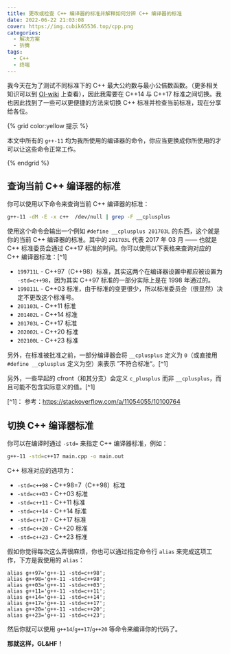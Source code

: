 ```yaml
---
title: 更改或检查 C++ 编译器的标准并解释如何分辨 C++ 编译器的标准
date: 2022-06-22 21:03:08
cover: https://img.cubik65536.top/cpp.png
categories:
  - 解决方案
  - 折腾
tags:
  - C++
  - 终端
---
```


我今天在为了测试不同标准下的 C++ 最大公约数与最小公倍数函数。（更多相关知识可以到 [OI-wiki](https://oi-wiki.org/math/number-theory/gcd/) 上查看），因此我需要在 C++14 与 C++17 标准之间切换。我也因此找到了一些可以更便捷的方法来切换 C++ 标准并检查当前标准，现在分享给各位。

<!-- more -->

{% grid color:yellow 提示 %}

本文中所有的 `g++-11` 均为我所使用的编译器的命令，你应当更换成你所使用的才可以让这些命令正常工作。

{% endgrid %}

## 查询当前 C++ 编译器的标准

你可以使用以下命令来查询当前 C++ 编译器的标准：

``` bash
g++-11 -dM -E -x c++  /dev/null | grep -F __cplusplus
```

使用这个命令会输出一个例如 `#define __cplusplus 201703L` 的东西，这个就是你的当前 C++ 编译器的标准。其中的 `201703L` 代表 2017 年 03 月 —— 也就是 C++ 标准委员会通过 C++17 标准的时间。你可以使用以下表格来查询对应的 C++ 编译器标准：[^1]

- `199711L` - C++97（C++98）标准，其实这两个在编译器设置中都应被设置为 `-std=c++98`，因为其实 C++97 标准的一部分实际上是在 1998 年通过的。
- `199811L` - C++03 标准，由于标准的变更很少，所以标准委员会（很显然）决定不更改这个标准号。
- `201103L` - C++11 标准
- `201402L` - C++14 标准
- `201703L` - C++17 标准
- `202002L` - C++20 标准
- `202100L` - C++23 标准

另外，在标准被批准之前，一部分编译器会将 `__cplusplus` 定义为 `0`（或直接用 `#define __cplusplus` 定义为空）来表示 ”不符合标准“。[^1]

另外，一些早起的 cfront（和其分支）会定义 `c_plusplus` 而非 `__cplusplus`，而且可能不包含实际意义的值。[^1]

[^1]： 参考：https://stackoverflow.com/a/11054055/10100764

## 切换 C++ 编译器标准

你可以在编译时通过 `-std=` 来指定 C++ 编译器标准，例如：

``` bash
g++-11 -std=c++17 main.cpp -o main.out
```

C++ 标准对应的选项为：

- `-std=c++98` - C++98=7（C++98）标准
- `-std=c++03` - C++03 标准
- `-std=c++11` - C++11 标准
- `-std=c++14` - C++14 标准
- `-std=c++17` - C++17 标准
- `-std=c++20` - C++20 标准
- `-std=c++23` - C++23 标准

假如你觉得每次这么弄很麻烦，你也可以通过指定命令行 `alias` 来完成这项工作，下方是我使用的 `alias`：

``` text
alias g++97='g++-11 -std=c++98';
alias g++98='g++-11 -std=c++98';
alias g++03='g++-11 -std=c++03';
alias g++11='g++-11 -std=c++11';
alias g++14='g++-11 -std=c++14';
alias g++17='g++-11 -std=c++17';
alias g++20='g++-11 -std=c++20';
alias g++23='g++-11 -std=c++23';
```

然后你就可以使用 `g++14`/`g++17`/`g++20` 等命令来编译你的代码了。

**那就这样，GL&HF！**
